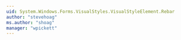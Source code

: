 ```yaml
---
uid: System.Windows.Forms.VisualStyles.VisualStyleElement.Rebar
author: "stevehoag"
ms.author: "shoag"
manager: "wpickett"
---
```

